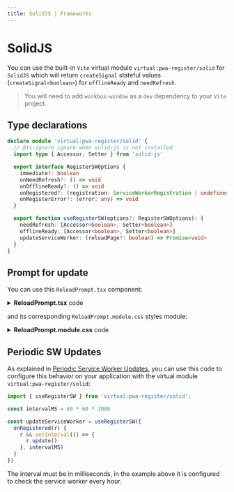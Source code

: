 ```yaml
---
title: SolidJS | Frameworks
---
```


# SolidJS

You can use the built-in `Vite` virtual module `virtual:pwa-register/solid` for `SolidJS` which will return
`createSignal` stateful values (`createSignal<boolean>`) for `offlineReady` and `needRefresh`.

> You will need to add `workbox-window` as a `dev` dependency to your `Vite` project.

## Type declarations

```ts
declare module 'virtual:pwa-register/solid' {
  // @ts-ignore ignore when solid-js is not installed
  import type { Accessor, Setter } from 'solid-js'

  export interface RegisterSWOptions {
    immediate?: boolean
    onNeedRefresh?: () => void
    onOfflineReady?: () => void
    onRegistered?: (registration: ServiceWorkerRegistration | undefined) => void
    onRegisterError?: (error: any) => void
  }

  export function useRegisterSW(options?: RegisterSWOptions): {
    needRefresh: [Accessor<boolean>, Setter<boolean>]
    offlineReady: [Accessor<boolean>, Setter<boolean>]
    updateServiceWorker: (reloadPage?: boolean) => Promise<void>
  }
}
```

## Prompt for update

You can use this `ReloadPrompt.tsx` component:

<details>
  <summary><strong>ReloadPrompt.tsx</strong> code</summary>

```tsx
// eslint-disable-next-line no-use-before-define
import { Component, Show } from "solid-js";
import styles from './ReloadPrompt.module.css'

import { useRegisterSW } from 'virtual:pwa-register/solid'

const ReloadPrompt: Component = () => {  
  const {
    offlineReady: [offlineReady, setOfflineReady],
    needRefresh: [needRefresh, setNeedRefresh],
    updateServiceWorker,
  } = useRegisterSW({
    onRegistered(r) {
        // eslint-disable-next-line prefer-template
        console.log('SW Registered: ' + r)
    },
    onRegisterError(error) {
        console.log('SW registration error', error)
    },
  })

  const close = () => {
    setOfflineReady(false)
    setNeedRefresh(false)
  }

  return (
    <div class={styles.Container}>
      <Show when={offlineReady() || needRefresh()}>
        <div class={styles.Toast}>
          <div class={styles.Message}>
            <Show
              fallback={<span>New content available, click on reload button to update.</span>}
              when={offlineReady()}
            >
              <span>App ready to work offline</span>
            </Show>
          </div>
          <Show when={needRefresh()}>
            <button class={styles.ToastButton} onClick={() => updateServiceWorker(true)}>Reload</button>
          </Show>
          <button class={styles.ToastButton} onClick={() => close()}>Close</button>
        </div>
      </Show>
    </div>
  )
}

export default ReloadPrompt
```
</details>

and its corresponding `ReloadPrompt.module.css` styles module:

<details>
  <summary><strong>ReloadPrompt.module.css</strong> code</summary>

```css
.Container {
  padding: 0;
  margin: 0;
  width: 0;
  height: 0;
}
.Toast {
  position: fixed;
  right: 0;
  bottom: 0;
  margin: 16px;
  padding: 12px;
  border: 1px solid #8885;
  border-radius: 4px;
  z-index: 1;
  text-align: left;
  box-shadow: 3px 4px 5px 0 #8885;
  background-color: white;
}
.ToastMessage {
  margin-bottom: 8px;
}
.ToastButton {
  border: 1px solid #8885;
  outline: none;
  margin-right: 5px;
  border-radius: 2px;
  padding: 3px 10px;
}
```
</details>

## Periodic SW Updates

As explained in [Periodic Service Worker Updates](/guide/periodic-sw-updates.html), you can use this code to configure this
behavior on your application with the virtual module `virtual:pwa-register/solid`:

```ts
import { useRegisterSW } from 'virtual:pwa-register/solid';

const intervalMS = 60 * 60 * 1000

const updateServiceWorker = useRegisterSW({
  onRegistered(r) {
    r && setInterval(() => {
      r.update()
    }, intervalMS)
  }
})
```

The interval must be in milliseconds, in the example above it is configured to check the service worker every hour.

<HeuristicWorkboxWindow />
